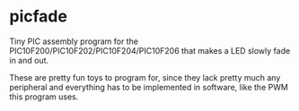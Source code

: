 
picfade
=======

Tiny PIC assembly program for the PIC10F200/PIC10F202/PIC10F204/PIC10F206 that makes a LED slowly
fade in and out.

These are pretty fun toys to program for, since they lack pretty much any peripheral and
everything has to be implemented in software, like the PWM this program uses.
